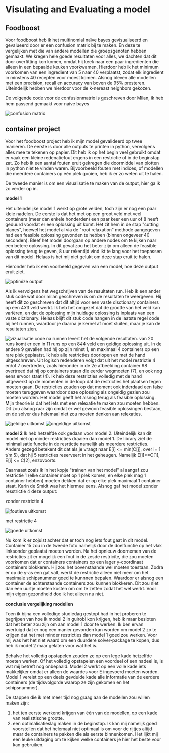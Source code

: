 # Visulating and Evaluating a model

## Foodboost

Voor foodboost heb ik het multinomial naïve bayes gevisualiseerd en gevalueerd door er een confusion matrix bij te maken. 
En deze te vergelijken met die van andere modellen die groepsgenoten hebben gemaakt. 
We kregen hele goede resultaten voor alles, we dachten dat dit door overfitting kon komen, omdat hij keek naar een paar ingredienten die alleen in een bepaalde keuken voorkwamen.
Hierdoor heb ik het minimum voorkomen van een ingredient van 5 naar 40 verplaatst, zodat elk ingredient in minstens 40 recepten voor moest komen.
Alsnog bleven alle modellen met een precision, recall en accuracy van boven de 95% presteren. Uiteindelijk hebben we hierdoor voor de k-nereast neighbors gekozen. 

De volgende code voor de confusionmatrix is geschreven door Milan, ik heb hem passend gemaakt voor naive bayes

![confusion matrix](https://github.com/Bram-tenCate/Minor-datascience/blob/main/conusion%20matrix.png)

## container project

Voor het foodboost project heb ik mijn model gevalideerd op twee manieren.
De eerste is door alle outputs te printen in python, vervolgens alles mee te tekenen op papier. 
Dit heb ik op het begin veel gebruikt omdat er vaak een kleine redenatiefout ergens in een restrictie of in de beginstap zat. 
Zo heb ik een aantal fouten eruit gekregen die doormiddel van plotten in python niet te vinden waren. 
Bijvoorbeeld fouten met indices, of modellen die meerdere containers op één plek gooien, heb ik er zo weten uit te halen. 

De tweede manier is om een visualisatie te maken van de output, hier ga ik zo verder op in. 

**model 1**

Het uiteindelijke model 1 werkt op grote velden, toch zijn er nog een paar kleie nadelen. 
De eerste is dat het met op een groot veld met veel containers (meer dan enkele honderden) een paar keer een uur of 8 heeft geduurd voordat er een oplossing uit komt.
Het zit hem in de stap "cutting planes", hoewel het model al via de "root relaxation" methode aangegeven had een feasible oplossing gevonden te hebben (binnen ongeveer 40 seconden).
Bleef het model doorgaan op andere nodes om te kijken naar een betere oplossing. In dit geval zou het beter zijn om alleen de feasible oplossing terug te geven, 
8 uur rekentijd vind ikt te lang voor het toepassen van dit model. Helaas is het mij niet gelukt om deze stap eruit te halen.

Hieronder heb ik een voorbeeld gegeven van een model, hoe deze output eruit ziet. 

![optimize output](https://github.com/Bram-tenCate/Minor-datascience/blob/main/optimizer%20output.png)

Als ik vervolgens het wegschrijven van de resultaten run. Heb ik een ander stuk code wat door milan geschreven is om de resultaten te weergeven. 
Hij heeft dit zo geschreven dat dit altijd voor een vaste disctionary containers op een 4*3*3 veld werkt.
Ik heb het omgezet dat de grootte van het veld kan variëren, en dat de oplossing mijn huiduge oplossing is inplaats van een vaste dictionary.
Helaas blijft dit stuk code hangen in de laatste regel code bij het runnen, waardoor je daarna je kernel af moet sluiten, maar je kan de resultaten zien. 

![vizualisatie code](https://github.com/Bram-tenCate/Minor-datascience/blob/main/vizualisatie%20code.png)
na runnen levert het de volgende resultaten.
van 20 runs komt er een in 11 runs op een 8*4*4 veld een geldige oplossing uit. 
In de andere 9 gevallen had hij op zijn minst 1, en maximaal 4 containers op een rare plek geplaatst. 
Ik heb alle restricties doorlopen en met de hand uitgeschreven. Uit logisch redenderen volgt dat uit het model restrictie 4 en/of 7 overtreden, 
zoals hieronder in de 2e afbeelding container 98 overtreed dat hij op containers staan die eerder wegmoeten (7), en ook nog eens ervoor staat (4). 
Ik heb deze restricties volledig met de hand uitgewerkt op de momenten in de loop dat de restricties het plaatsen tegen moeten gaan. 
De restricties zouden op dat moment ook inderdaad een false moeten teruggeven waardoor deze oplossing als ongeldig gezien zou moeten worden. 
Het model geeft het alsnog terug als feasible oplossing. Mijn theorie is dat het iets met een relexatie te maken zou moeten hebben. 
Dit zou alsnog raar zijn omdat er wel gewoon feasible oplossingen bestaan, en de solver dus helemaal niet zou moeten denken aan relexaties. 

![geldige uitkomst](https://github.com/Bram-tenCate/Minor-datascience/blob/main/seed%2013.png)
![ongeldige uitkomst](https://github.com/Bram-tenCate/Minor-datascience/blob/main/9%20bij%204%20bij%204.png)

**model 2**
Ik heb hetzelfde ook gedaan voor model 2. 
Uiteindelijk kan dit model niet op minder restricties draaien dan model 1. 
De library ziet de minimalisatie functie in de resrtictie namelijk als meerdere restricties. 
Anders gezegd betekent dit dat als je vraagt naar E[i] <= min(C[j], over i= 1 t/m 5), dat hij 5 restricties reserveert in het geheugen. 
Namelijk E[i]<=C[1], E[i] <= C[2], enzovoorts.

Daarnaast zoals ik in het kopje "trainen van het model" al aangaf zou restrictie 1 (elke container moet op 1 plek komen, en elke plek mag 1 container hebben)
moeten dekken dat er op elke plek maximaal 1 container staat. Karin de Smidt was het hiermee eens. Alsnog gaf het model zonder resstrictie 4 deze output:

zonder restrictie 4

![foutieve uitkomst](https://github.com/Bram-tenCate/Minor-datascience/blob/main/model%202%20foutief.png)

met restrictie 4

![goede uitkomst](https://github.com/Bram-tenCate/Minor-datascience/blob/main/model%202%20goed.png)

Nu kom ik er zojuist achter dat er toch nog iets fout gaat in dit model. 
Container 15 zou in de tweede foto namelijk door de doelfunctie op het vlak linksonder geplaatst moeten worden. 
Na het opnieuw doornemen van de restricties zit er mogelijk een fout in de zesde restricite,
die zou moeten voorkomen dat er containers containers op een lager y-coordinaat containers blokkeren. 
Hij zou het bovenstaande wel moeten toestaan. 
Zodra er op de y-as een gat valt, werkt de restrictie alleen niet meer om het maximale schipsnummer goed te kunnnen bepalen. 
Waardoor er alsnog een container de achterstaande containers zou kunnen blokkeren. 
Dit zou niet dan een uurtje moeten kosten om om te zetten zodat het wel werkt. 
Voor mijn eigen gezondheid doe ik het alleen nu niet.

**conclusie vergelijking modellen**

Toen ik bijna een volledige studiedag gestopt had in het proberen te begrijpen van hoe ik model 2 in guirobi kon krijgen, heb ik maar besloten dat het beter zou zijn om aan model 1 door te werken.
Ik ben ervan overtuigd dat er nog een manier gevonden kan worden om model 2 zo te krijgen dat het met minder restricties dan model 1 goed zou werken. 
Voor mij was het het niet waard om een duurdere solver-package te kopen, dus heb ik model 2 maar gelaten voor wat het is. 

Behalve het volledig opstapelen zouden ze op een lege kade hetzelfde moeten werken. Of het volledig opstapelen een voordeel of een nadeel is, 
is wat mij betreft nog onbepaald. 
Model 2 werkt op een volle kade iets makkelijker omdat er alleen de waardes voor E ingevoerd moeten worden. 
Model 1 vereist op een deels gevdulde kade alle informatie van de eerdere containers (de tijdsvolgorde waarop ze zijn gekomen en het schipsnummer).

De stappen die ik met meer tijd nog graag aan de modellen zou willen maken zijn: 
  1. het ten eerste werkend krijgen van één van de modellen, op een kade van realisttische grootte. 
  2. een optimalisatieslag maken in de beginstap. Ik kan mij namelijk goed voorstellen dat het helemaal niet optimaal is om voor de rijtjes altijd maar de containers te pakken die als eerste binnenkomen. Het lijkt mij een leuke uitdaging om te kijken welke containers je hier het beste voor kan gebruiken.
 
